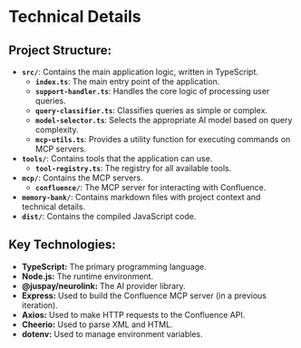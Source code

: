 # Technical Details

## Project Structure:

*   **`src/`**: Contains the main application logic, written in TypeScript.
    *   **`index.ts`**: The main entry point of the application.
    *   **`support-handler.ts`**: Handles the core logic of processing user queries.
    *   **`query-classifier.ts`**: Classifies queries as simple or complex.
    *   **`model-selector.ts`**: Selects the appropriate AI model based on query complexity.
    *   **`mcp-utils.ts`**: Provides a utility function for executing commands on MCP servers.
*   **`tools/`**: Contains tools that the application can use.
    *   **`tool-registry.ts`**: The registry for all available tools.
*   **`mcp/`**: Contains the MCP servers.
    *   **`confluence/`**: The MCP server for interacting with Confluence.
*   **`memory-bank/`**: Contains markdown files with project context and technical details.
*   **`dist/`**: Contains the compiled JavaScript code.

## Key Technologies:

*   **TypeScript:** The primary programming language.
*   **Node.js:** The runtime environment.
*   **@juspay/neurolink:** The AI provider library.
*   **Express:** Used to build the Confluence MCP server (in a previous iteration).
*   **Axios:** Used to make HTTP requests to the Confluence API.
*   **Cheerio:** Used to parse XML and HTML.
*   **dotenv:** Used to manage environment variables.

